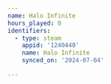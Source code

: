 ```yaml
---
name: Halo Infinite
hours_played: 0
identifiers:
  - type: steam
    appid: '1240440'
    name: Halo Infinite
    synced_on: '2024-07-04'

---
```

